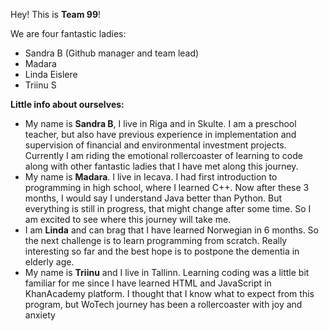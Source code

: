 Hey! This is **Team 99**!

We are four fantastic ladies:
- Sandra B (Github manager and team lead)
- Madara 
- Linda Eislere
- Triinu S
  
**Little info about ourselves:**
- My name is **Sandra B**, I live in Riga and in Skulte.
I am a preschool teacher, but also have previous experience
in implementation and supervision of financial and environmental
investment projects. Currently I am riding the emotional
rollercoaster of learning to code along with other fantastic ladies that I have met along this journey.
- My name is **Madara**. I live in Iecava. I had first introduction to programming in high school,
where I learned C++. Now after these 3 months, I would say I understand Java better than Python.
But everything is still in progress, that might change after some time.
So I am excited to see where this journey will take me.
- I am **Linda** and can brag that I have learned Norwegian in 6 months.
So the next challenge is to learn programming from scratch.
Really interesting so far and the best hope is to postpone the dementia in elderly age.
- My name is **Triinu** and I live in Tallinn. Learning coding was a little bit familiar
for me since I have learned HTML and JavaScript in KhanAcademy platform. I thought that I know what
to expect from this program, but WoTech journey has been a rollercoaster with joy and anxiety 
